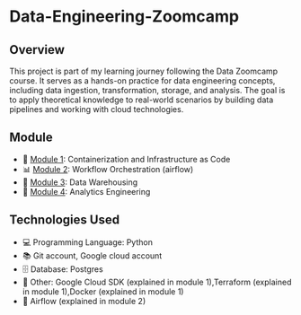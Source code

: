 # Data-Engineering-Zoomcamp

## Overview

This project is part of my learning journey following the Data Zoomcamp course. It serves as a hands-on practice for data engineering concepts, including data ingestion, transformation, storage, and analysis. The goal is to apply theoretical knowledge to real-world scenarios by building data pipelines and working with cloud technologies.

## Module
- 🚀 [Module 1](Week_1_docker_terraform): Containerization and Infrastructure as Code
- 📊 [Module 2](Week_2_airflow): Workflow Orchestration (airflow)
- 🔧 [Module 3](Week_3_BigQuery): Data Warehousing
- 📌 [Module 4](Week_4_analytics_engineering): Analytics Engineering

## Technologies Used

- 💻 Programming Language: Python
- 📚 Git account, Google cloud account
- 🗄️ Database: Postgres
- 🔗 Other: Google Cloud SDK (explained in module 1),Terraform (explained in module 1),Docker (explained in module 1)
- 🚀 Airflow (explained in module 2)

